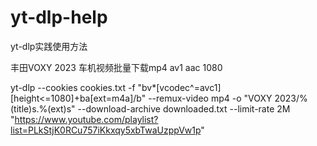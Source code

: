 # yt-dlp-help
yt-dlp实践使用方法

丰田VOXY 2023 车机视频批量下载mp4 av1 aac 1080

yt-dlp --cookies cookies.txt -f "bv*[vcodec^=avc1][height<=1080]+ba[ext=m4a]/b" --remux-video mp4 -o "VOXY 2023/%(title)s.%(ext)s" --download-archive downloaded.txt --limit-rate 2M "https://www.youtube.com/playlist?list=PLkStjK0RCu757iKkxqy5xbTwaUzppVw1p"

